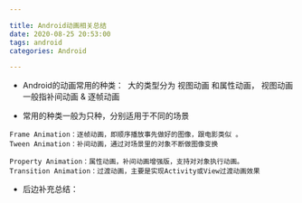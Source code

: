 ```yaml
---

title: Android动画相关总结
date: 2020-08-25 20:53:00
tags: android
categories: Android

---
```



- Android的动画常用的种类：  大的类型分为 视图动画 和属性动画， 视图动画一般指补间动画 & 逐帧动画

- 常用的种类一般为只种，分别适用于不同的场景

```
Frame Animation：逐帧动画，即顺序播放事先做好的图像，跟电影类似 。
Tween Animation：补间动画，通过对场景里的对象不断做图像变换 

Property Animation：属性动画，补间动画增强版，支持对对象执行动画。
Transition Animation：过渡动画，主要是实现Activity或View过渡动画效果
```

- 后边补充总结：